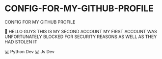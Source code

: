 # CONFIG-FOR-MY-GITHUB-PROFILE
CONFIG FOR MY GITHUB PROFILE

👋 HELLO GUYS THIS IS MY SECOND ACCOUNT MY FIRST ACCOUNT WAS UNFORTUNATELY BLOCKED FOR SECURITY REASONS AS WELL AS THEY HAD STOLEN IT

💻 Python Dev
💻 Js Dev
